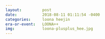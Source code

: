 ```yaml
---
layout:         post
date:           2018-08-11 01:11:54 -0400
categories:     loona heejin
era-or-event:   LOONA++
img:            loona-plusplus_hee.jpg
---
```

